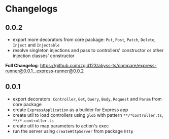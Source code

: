 # Changelogs

## 0.0.2

- export more decorators from core package: `Put`, `Post`, `Patch`, `Delete`, `Inject` and `Injectable`
- resolve singleton injections and pass to controllers' constructor or other injection classes' constructor

**Full Changelog**: https://github.com/zgid123/abyss-ts/compare/express-runner@0.0.1...express-runner@0.0.2

## 0.0.1

- export decorators: `Controller`, `Get`, `Query`, `Body`, `Request` and `Param` from core package
- create `ExpressApplication` as a builder for Express app
- create util to load controllers using `glob` with pattern `**/*Controller.ts`, `**/*.controller.ts`
- create util to map parameters to action's exec
- run the server using `createHttpServer` from package `http`
